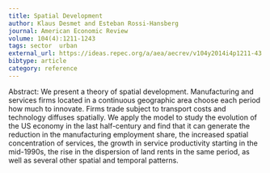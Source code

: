 ```yaml
---
title: Spatial Development
author: Klaus Desmet and Esteban Rossi-Hansberg
journal: American Economic Review
volume: 104(4):1211-1243
tags: sector  urban
external_url: https://ideas.repec.org/a/aea/aecrev/v104y2014i4p1211-43.html
bibtype: article
category: reference
---
```

Abstract: We present a theory of spatial development. Manufacturing and services firms located in a continuous geographic area choose each period how much to innovate. Firms trade subject to transport costs and technology diffuses spatially. We apply the model to study the evolution of the US economy in the last half-century and find that it can generate the reduction in the manufacturing employment share, the increased spatial concentration of services, the growth in service productivity starting in the mid-1990s, the rise in the dispersion of land rents in the same period, as well as several other spatial and temporal patterns.
